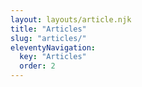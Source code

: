 ```yaml
---
layout: layouts/article.njk
title: "Articles"
slug: "articles/"
eleventyNavigation:
  key: "Articles"
  order: 2
---
```


